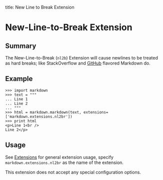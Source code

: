 title: New Line to Break Extension

New-Line-to-Break Extension
===========================

Summary
-------

The New-Line-to-Break (`nl2b`) Extension will cause newlines to be treated as hard breaks; like
StackOverflow and [GitHub][] flavored Markdown do.

[Github]: http://github.github.com/github-flavored-markdown/

Example
-------

    >>> import markdown
    >>> text = """
    ... Line 1
    ... Line 2
    ... """
    >>> html = markdown.markdown(text, extensions=['markdown.extensions.nl2br'])
    >>> print html
    <p>Line 1<br />
    Line 2</p>

Usage
-----

See [Extensions](index.md) for general extension usage, specify
`markdown.extensions.nl2br` as the name of the extension.

This extension does not accept any special configuration options.
